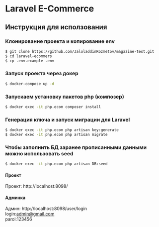 # Laravel E-Commerce

## Инструкция для исползования

### Клонирование проекта и копирование env

```bash
$ git clone https://github.com/JaloladdinRozmetov/magazine-test.git
$ cd laravel-ecommers
$ cp .env.example .env
```

### Запуск проекта через докер
```bash
$ docker-compose up -d
```

### Запускаем установку пакетов php (композер)
```bash
$ docker exec -it php.ecom composer install
```

### Генерация ключа и запуск миграции для Laravel
```bash
$ docker exec -it php.ecom php artisan key:generate
$ docker exec -it php.ecom php artisan migrate
```

### Чтобы заполнить БД заранее прописанными данными можно использовать seed
```bash
$ docker exec -it php.ecom php artisan DB:seed
```

#### Проект
Проект: http://localhost:8098/

#### Админка
Админ: http://localhost:8098/user/login \
login:admin@gmail.com \
parol:123456
